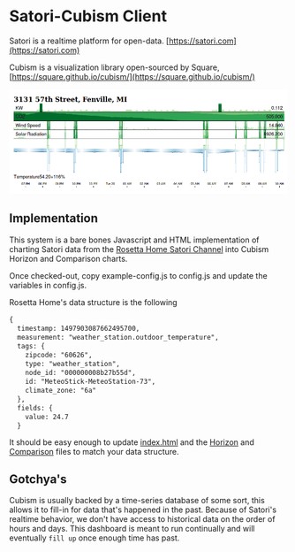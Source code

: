 # Satori-Cubism Client

Satori is a realtime platform for open-data. [https://satori.com](https://satori.com)

Cubism is a visualization library open-sourced by Square, [https://square.github.io/cubism/](https://square.github.io/cubism/)

![Rosetta Home](./assets/satori_cubism.png)

## Implementation

This system is a bare bones Javascript and HTML implementation of charting Satori data from the [Rosetta Home Satori Channel](https://www.satori.com/channels/rosetta-home) into Cubism Horizon and Comparison charts.

Once checked-out, copy example-config.js to config.js and update the variables in config.js.

Rosetta Home's data structure is the following

```
{
  timestamp: 1497903087662495700,
  measurement: "weather_station.outdoor_temperature",
  tags: {
    zipcode: "60626",
    type: "weather_station",
    node_id: "000000008b27b55d",
    id: "MeteoStick-MeteoStation-73",
    climate_zone: "6a"
  },
  fields: {
    value: 24.7
  }
```

It should be easy enough to update [index.html](https://github.com/rosetta-home/satori_cubism_client/blob/master/index.html#L42) and the [Horizon](https://github.com/rosetta-home/satori_cubism_client/blob/master/js/horizon.js#L20) and [Comparison](https://github.com/rosetta-home/satori_cubism_client/blob/master/js/comparison.js#L20) files to match your data structure.

## Gotchya's

Cubism is usually backed by a time-series database of some sort, this allows it to fill-in for data that's happened in the past. Because of Satori's realtime behavior, we don't have access to historical data on the order of hours and days. This dashboard is meant to run continually and will eventually `fill up` once enough time has past.
